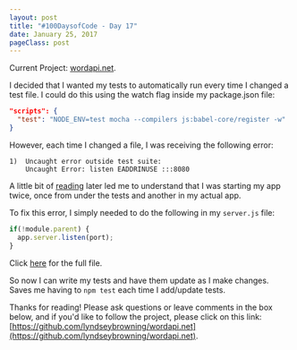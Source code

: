 ```yaml
---
layout: post
title: "#100DaysofCode - Day 17"
date: January 25, 2017
pageClass: post
---
```


Current Project: [wordapi.net](https://github.com/lyndseybrowning/wordapi.net).

I decided that I wanted my tests to automatically run every time I changed a test file. I could do this using the watch flag inside my package.json file:

```json
"scripts": {
  "test": "NODE_ENV=test mocha --compilers js:babel-core/register -w"
}
```

However, each time I changed a file, I was receiving the following error:

```
1)  Uncaught error outside test suite:
    Uncaught Error: listen EADDRINUSE :::8080
```

A little bit of [reading](http://stackoverflow.com/questions/32868692/mocha-watching-fails-under-npm) later led me to understand that I was starting my app twice, once from under the tests and another in my actual app.

To fix this error, I simply needed to do the following in my ```server.js``` file:

```javascript
if(!module.parent) {
  app.server.listen(port);
}
```

Click [here](https://github.com/lyndseybrowning/wordapi.net/blob/master/src/server.js) for the full file.

So now I can write my tests and have them update as I make changes. Saves me having to ```npm test``` each time I add/update tests.

Thanks for reading! Please ask questions or leave comments in the box below, and if you'd like to follow the project, please click on this link: [https://github.com/lyndseybrowning/wordapi.net](https://github.com/lyndseybrowning/wordapi.net).
